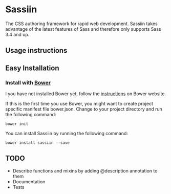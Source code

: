 # Sassiin
The CSS authoring framework for rapid web development. Sassiin takes advantage of the latest features of Sass and therefore only supports Sass 3.4 and up.

## Usage instructions

## Easy Installation

### Install with [Bower](http://bower.io/)

I you have not installed Bower yet, follow the [instructions](http://bower.io/#install-bower) on Bower website.

If this is the first time you use Bower, you might want to create project specific manifest file bower.json. Change to your project directory and run the following command:

```shell
bower init
```

You can install Sassiin by running the following command:

```shell
bower install sassiin --save
```

## TODO

- Describe functions and mixins by adding @description annotation to them
- Documentation
- Tests
